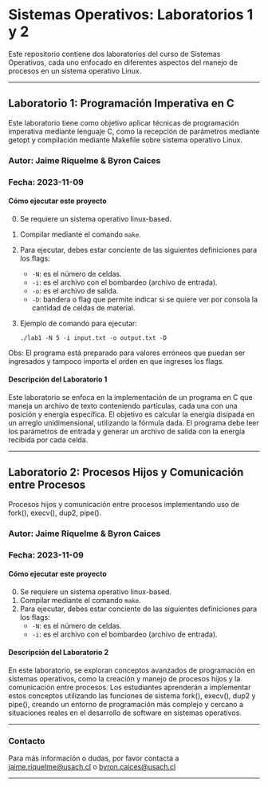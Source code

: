 
# Sistemas Operativos: Laboratorios 1 y 2

Este repositorio contiene dos laboratorios del curso de Sistemas Operativos, cada uno enfocado en diferentes aspectos del manejo de procesos en un sistema operativo Linux.

---

## Laboratorio 1: Programación Imperativa en C

Este laboratorio tiene como objetivo aplicar técnicas de programación imperativa mediante lenguaje C, como la recepción de parámetros mediante getopt y compilación mediante Makefile sobre sistema operativo Linux.

### Autor: Jaime Riquelme & Byron Caices

### Fecha: 2023-11-09

#### Cómo ejecutar este proyecto

0. Se requiere un sistema operativo linux-based.
1. Compilar mediante el comando `make`.
2. Para ejecutar, debes estar conciente de las siguientes definiciones para los flags:
   - `-N`: es el número de celdas.
   - `-i`: es el archivo con el bombardeo (archivo de entrada).
   - `-o`: es el archivo de salida.
   - `-D`: bandera o flag que permite indicar si se quiere ver por consola la cantidad de celdas de material.

3. Ejemplo de comando para ejecutar:
   ```
   ./lab1 -N 5 -i input.txt -o output.txt -D
   ```

Obs: El programa está preparado para valores erróneos que puedan ser ingresados y tampoco importa el orden en que ingreses los flags.

#### Descripción del Laboratorio 1

Este laboratorio se enfoca en la implementación de un programa en C que maneja un archivo de texto conteniendo partículas, cada una con una posición y energía específica. El objetivo es calcular la energía disipada en un arreglo unidimensional, utilizando la fórmula dada. El programa debe leer los parámetros de entrada y generar un archivo de salida con la energía recibida por cada celda.

---

## Laboratorio 2: Procesos Hijos y Comunicación entre Procesos

Procesos hijos y comunicación entre procesos implementando uso de fork(), execv(), dup2, pipe().

### Autor: Jaime Riquelme & Byron Caices

### Fecha: 2023-11-09

#### Cómo ejecutar este proyecto

0. Se requiere un sistema operativo linux-based.
1. Compilar mediante el comando `make`.
2. Para ejecutar, debes estar conciente de las siguientes definiciones para los flags:
   - `-N`: es el número de celdas.
   - `-i`: es el archivo con el bombardeo (archivo de entrada).

#### Descripción del Laboratorio 2

En este laboratorio, se exploran conceptos avanzados de programación en sistemas operativos, como la creación y manejo de procesos hijos y la comunicación entre procesos. Los estudiantes aprenderán a implementar estos conceptos utilizando las funciones de sistema fork(), execv(), dup2 y pipe(), creando un entorno de programación más complejo y cercano a situaciones reales en el desarrollo de software en sistemas operativos.

---

### Contacto

Para más información o dudas, por favor contacta a jaime.riquelme@usach.cl o byron.caices@usach.cl

---
